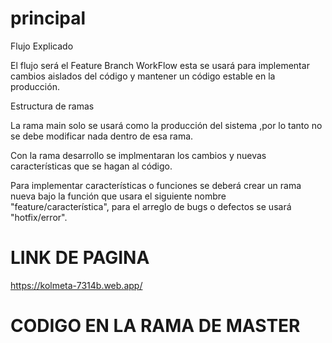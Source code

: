 # principal

Flujo Explicado

El flujo será el Feature Branch WorkFlow esta se usará para implementar cambios aislados
del código y mantener un código estable en la producción.

Estructura de ramas

La rama main solo se usará como la producción del sistema
,por lo tanto no se debe modificar nada dentro de esa rama.

Con la rama desarrollo se implmentaran los cambios y nuevas
características que se hagan al código.

Para implementar características o funciones 
se deberá crear un rama nueva bajo la función
que usara el siguiente nombre "feature/característica",
para el arreglo de bugs o defectos se usará
"hotfix/error".


# LINK DE PAGINA
https://kolmeta-7314b.web.app/

# CODIGO EN LA RAMA DE MASTER
